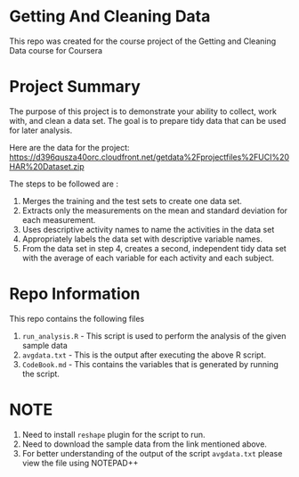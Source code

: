 # Getting And Cleaning Data
This repo was created for the course project of the Getting and Cleaning Data course for Coursera

# Project Summary
The purpose of this project is to demonstrate your ability to collect, work with, and clean a data set. The goal is to prepare tidy data that can be used for later analysis.

Here are the data for the project:
https://d396qusza40orc.cloudfront.net/getdata%2Fprojectfiles%2FUCI%20HAR%20Dataset.zip

The steps to be followed are :
1. Merges the training and the test sets to create one data set.
2. Extracts only the measurements on the mean and standard deviation for each measurement.
3. Uses descriptive activity names to name the activities in the data set
4. Appropriately labels the data set with descriptive variable names.
5. From the data set in step 4, creates a second, independent tidy data set with the average of each variable for each activity and each      subject.

# Repo Information
This repo contains the following files

1. `run_analysis.R` - This script is used to perform the analysis of the given sample data
2. `avgdata.txt` - This is the output after executing the above R script.
3. `CodeBook.md` - This contains the variables that is generated by running the script.

# NOTE
1. Need to install `reshape` plugin for the script to run.
2. Need to download the sample data from the link mentioned above.
3. For better understanding of the output of the script `avgdata.txt` please view the file using NOTEPAD++
